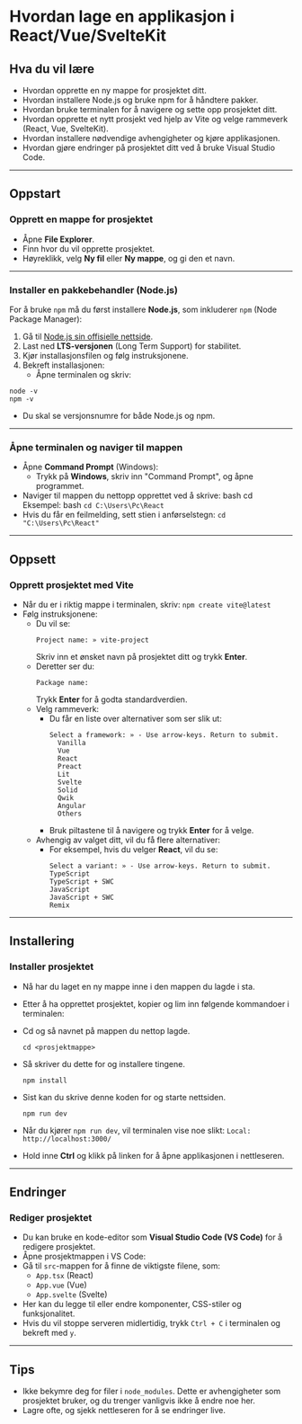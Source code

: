 # Hvordan lage en applikasjon i React/Vue/SvelteKit

## Hva du vil lære
- Hvordan opprette en ny mappe for prosjektet ditt.
- Hvordan installere Node.js og bruke npm for å håndtere pakker.
- Hvordan bruke terminalen for å navigere og sette opp prosjektet ditt.
- Hvordan opprette et nytt prosjekt ved hjelp av Vite og velge rammeverk (React, Vue, SvelteKit).
- Hvordan installere nødvendige avhengigheter og kjøre applikasjonen.
- Hvordan gjøre endringer på prosjektet ditt ved å bruke Visual Studio Code.

---

## Oppstart

### Opprett en mappe for prosjektet
- Åpne **File Explorer**.
- Finn hvor du vil opprette prosjektet.
- Høyreklikk, velg **Ny fil** eller **Ny mappe**, og gi den et navn.

---

### Installer en pakkebehandler (Node.js)
For å bruke `npm` må du først installere **Node.js**, som inkluderer `npm` (Node Package Manager):
1. Gå til [Node.js sin offisielle nettside](https://nodejs.org/).
2. Last ned **LTS-versjonen** (Long Term Support) for stabilitet.
3. Kjør installasjonsfilen og følg instruksjonene.
4. Bekreft installasjonen:
   - Åpne terminalen og skriv:
```
node -v
npm -v
```
   - Du skal se versjonsnumre for både Node.js og npm.

---

### Åpne terminalen og naviger til mappen
- Åpne **Command Prompt** (Windows):
  - Trykk på **Windows**, skriv inn "Command Prompt", og åpne programmet.
- Naviger til mappen du nettopp opprettet ved å skrive:
  bash
  cd <sti-til-mappen>
  Eksempel:
  bash
  `cd C:\Users\Pc\React`
- Hvis du får en feilmelding, sett stien i anførselstegn:
  `
  cd "C:\Users\Pc\React"
  `

---

## Oppsett

### Opprett prosjektet med Vite
- Når du er i riktig mappe i terminalen, skriv:
  `npm create vite@latest`
- Følg instruksjonene:
  - Du vil se:
    ```
    Project name: » vite-project
    ```
    Skriv inn et ønsket navn på prosjektet ditt og trykk **Enter**.
  - Deretter ser du:
    ```
    Package name:
    ```
    Trykk **Enter** for å godta standardverdien.
  - Velg rammeverk:
    - Du får en liste over alternativer som ser slik ut:
      ```
      Select a framework: » - Use arrow-keys. Return to submit.
        Vanilla
        Vue
        React
        Preact
        Lit
        Svelte
        Solid
        Qwik
        Angular
        Others
      ```
    - Bruk piltastene til å navigere og trykk **Enter** for å velge.
  - Avhengig av valget ditt, vil du få flere alternativer:
    - For eksempel, hvis du velger **React**, vil du se:
      ```
      Select a variant: » - Use arrow-keys. Return to submit.
      TypeScript
      TypeScript + SWC
      JavaScript
      JavaScript + SWC
      Remix
      ```

---

## Installering

### Installer prosjektet
- Nå har du laget en ny mappe inne i den mappen du lagde i sta. 
- Etter å ha opprettet prosjektet, kopier og lim inn følgende kommandoer i terminalen:
- Cd og så navnet på mappen du nettop lagde.
  ```
  cd <prosjektmappe>
  ```
- Så skriver du dette for og installere tingene.
  ```
  npm install
  ```
- Sist kan du skrive denne koden for og starte nettsiden.
  ```
  npm run dev
  ```

- Når du kjører `npm run dev`, vil terminalen vise noe slikt:
  `Local: http://localhost:3000/`
- Hold inne **Ctrl** og klikk på linken for å åpne applikasjonen i nettleseren.

---

## Endringer

### Rediger prosjektet
- Du kan bruke en kode-editor som **Visual Studio Code (VS Code)** for å redigere prosjektet.
- Åpne prosjektmappen i VS Code:
- Gå til `src`-mappen for å finne de viktigste filene, som:
  - `App.tsx` (React)
  - `App.vue` (Vue)
  - `App.svelte` (Svelte)
- Her kan du legge til eller endre komponenter, CSS-stiler og funksjonalitet.
- Hvis du vil stoppe serveren midlertidig, trykk `Ctrl + C` i terminalen og bekreft med `y`.

---

## Tips
- Ikke bekymre deg for filer i `node_modules`. Dette er avhengigheter som prosjektet bruker, og du trenger vanligvis ikke å endre noe her.
- Lagre ofte, og sjekk nettleseren for å se endringer live.
